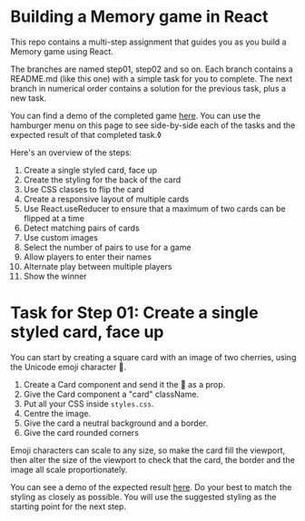 # Building a Memory game in React

This repo contains a multi-step assignment that guides you as you build a Memory game using React.

The branches are named step01, step02 and so on. Each branch contains a README.md (like this one) with a simple task for you to complete. The next branch in numerical order contains a solution for the previous task, plus a new task.

You can find a demo of the completed game [here](https://dciforks.github.io/memory). You can use the hamburger menu on this page to see side-by-side each of the tasks and the expected result of that completed task.◊

Here's an overview of the steps:

1. Create a single styled card, face up
2. Create the styling for the back of the card
3. Use CSS classes to flip the card
4. Create a responsive layout of multiple cards
5. Use React.useReducer to ensure that a maximum of two cards can be flipped at a time
6. Detect matching pairs of cards
7. Use custom images
8. Select the number of pairs to use for a game
9. Allow players to enter their names
10. Alternate play between multiple players
11. Show the winner

# Task for Step 01: Create a single styled card, face up

You can start by creating a square card with an image of two cherries, using the Unicode emoji character 🍒. 

1. Create a Card component and send it the 🍒 as a prop.
2. Give the Card component a "card" className.
3. Put all your CSS inside `styles.css`.
4. Centre the image.
5. Give the card a neutral background and a border.
6. Give the card rounded corners

Emoji characters can scale to any size, so make the card fill the viewport, then alter the size of the viewport to check that the card, the border and the image all scale proportionately.

You can see a demo of the expected result [here](https://dciforks.github.io/memory/step/01). Do your best to match the styling as closely as possible. You will use the suggested styling as the starting point for the next step.


